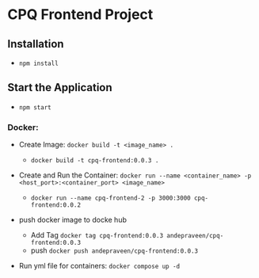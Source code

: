 # CPQ Frontend Project

## Installation
* `npm install`

## Start the Application
* `npm start`

### Docker:
* Create Image: `docker build -t <image_name> .`
  - `docker build -t cpq-frontend:0.0.3 .`
* Create and Run the Container: `docker run --name <container_name> -p <host_port>:<container_port> <image_name>`
  - `docker run --name cpq-frontend-2 -p 3000:3000 cpq-frontend:0.0.2`
* push docker image to docke hub
  - Add Tag `docker tag cpq-frontend:0.0.3 andepraveen/cpq-frontend:0.0.3`
  - push `docker push andepraveen/cpq-frontend:0.0.3`

* Run yml file for containers: `docker compose up -d`  


